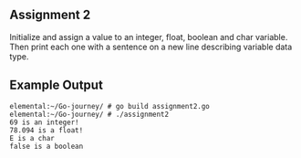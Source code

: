 ## Assignment 2
Initialize and assign a value to an integer, float, boolean and char variable. Then print each one with a sentence on a new line describing variable data type.

## Example Output
```terminal_session
elemental:~/Go-journey/ # go build assignment2.go
elemental:~/Go-journey/ # ./assignment2                                       
69 is an integer!
78.094 is a float!
E is a char
false is a boolean
```
